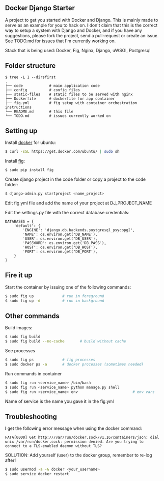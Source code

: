 Docker Django Starter
---------------------

A project to get you started with Docker and Django. This is mainly made to
serve as an example for you to hack on. I don't claim that this is the
correct way to setup a system with Django and Docker, and if you have any
suggestions, please fork the project, send a pull-request or create an issue.
See TODO.md for issues that I'm currently working on.

Stack that is being used: Docker, Fig, Nginx, Django, uWSGI, Postgresql

## Folder structure

```
$ tree -L 1 --dirsfirst
.
├── code            # main application code
├── config          # config files
├── static-files    # static files to be served with nginx
├── Dockerfile      # dockerfile for app container
├── fig.yml         # fig setup with container orchestration instructions
└── README.md       # this file
└── TODO.md         # issues currently worked on

```

## Setting up
Install [docker](docker.io) for ubuntu:

```bash
$ curl -sSL https://get.docker.com/ubuntu/ | sudo sh
```

Install [fig](fig.sh):

```bash
$ sudo pip install fig
```

Create django project in the code folder or copy a project to the code folder:

```bash
$ django-admin.py startproject <name_project>
```

Edit fig.yml file and add the name of your project at DJ_PROJECT_NAME

Edit the settings.py file with the correct database credentials:

```
DATABASES = {
    'default': {
        'ENGINE': 'django.db.backends.postgresql_psycopg2',
        'NAME': os.environ.get('DB_NAME'),
        'USER': os.environ.get('DB_USER'),
        'PASSWORD': os.environ.get('DB_PASS'),
        'HOST': os.environ.get('DB_HOST'),
        'PORT': os.environ.get('DB_PORT'),
    }
}
```

## Fire it up
Start the container by issuing one of the following commands:

```bash
$ sudo fig up             # run in foreground
$ sudo fig up -d          # run in background
```

## Other commands
Build images:

```bash
$ sudo fig build
$ sudo fig build --no-cache       # build without cache
```

See processes

```bash
$ sudo fig ps             # fig processes
$ sudo docker ps -a       # docker processes (sometimes needed)
```

Run commands in container

```bash
$ sudo fig run <service_name> /bin/bash
$ sudo fig run <service_name> python manage.py shell
$ sudo fig run <service_name> env                         # env vars
```

Name of service is the name you gave it in the fig.yml

## Troubleshooting
I get the following error message when using the docker command:

```
FATA[0000] Get http:///var/run/docker.sock/v1.16/containers/json: dial unix /var/run/docker.sock: permission denied. Are you trying to connect to a TLS-enabled daemon without TLS? 

```

SOLUTION: Add yourself (user) to the docker group, remember to re-log after!

```bash
$ sudo usermod -a -G docker <your_username>
$ sudo service docker restart
```
